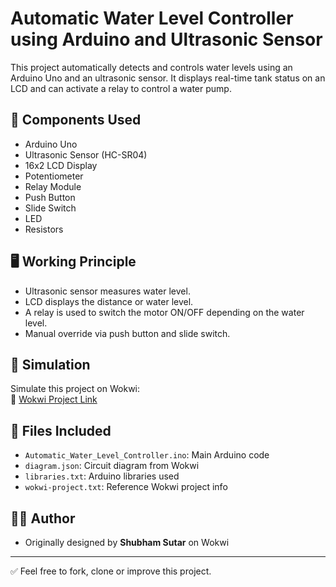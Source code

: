 # Automatic Water Level Controller using Arduino and Ultrasonic Sensor

This project automatically detects and controls water levels using an Arduino Uno and an ultrasonic sensor. It displays real-time tank status on an LCD and can activate a relay to control a water pump.

## 🔧 Components Used
- Arduino Uno
- Ultrasonic Sensor (HC-SR04)
- 16x2 LCD Display
- Potentiometer
- Relay Module
- Push Button
- Slide Switch
- LED
- Resistors

## 🖥️ Working Principle
- Ultrasonic sensor measures water level.
- LCD displays the distance or water level.
- A relay is used to switch the motor ON/OFF depending on the water level.
- Manual override via push button and slide switch.

## 🧪 Simulation
Simulate this project on Wokwi:  
🔗 [Wokwi Project Link](https://wokwi.com/projects/343659394261582419)

## 📁 Files Included
- `Automatic_Water_Level_Controller.ino`: Main Arduino code
- `diagram.json`: Circuit diagram from Wokwi
- `libraries.txt`: Arduino libraries used
- `wokwi-project.txt`: Reference Wokwi project info

## 👨‍💻 Author
- Originally designed by **Shubham Sutar** on Wokwi

---

✅ Feel free to fork, clone or improve this project.
